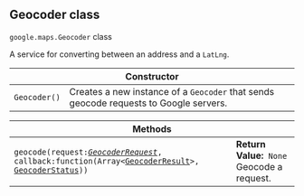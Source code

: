 <h2 id="Geocoder"> Geocoder class </h2><p>
<code><span itemprop="path">google.maps</span>.<span itemprop="name">Geocoder</span></code>
class
</p><p>A service for converting between an address and a <code>LatLng</code>.</p><div class="devsite-table-wrapper"><table class="constructors responsive" summary="class Geocoder - Constructor">
<thead>
<tr><th colspan="2">Constructor</th>
</tr></thead>
<tbody>
<tr>
<td><code><span>Geocoder()</span></code></td>
<td>Creates a new instance of a <code><span>Geocoder</span></code> that sends geocode requests to Google servers.</td>
</tr>
</tbody>
</table></div><div class="devsite-table-wrapper"><table class="methods responsive" summary="class Geocoder - Methods">
<thead>
<tr><th colspan="2">Methods</th>
</tr></thead>
<tbody>
<tr>
<td><code><span>geocode(<wbr>request:</span><a href="https://github.com/amenadiel/google-maps-documentation/blob/master/docs/GeocoderRequest.md"><em><span>GeocoderRequest</span></em></a><span>,<wbr> callback:function(<wbr>Array&lt;</span><a href="https://github.com/amenadiel/google-maps-documentation/blob/master/docs/GeocoderResult.md"><span>GeocoderResult</span></a><span>&gt;,<wbr> </span><a href="https://github.com/amenadiel/google-maps-documentation/blob/master/docs/GeocoderStatus.md"><span>GeocoderStatus</span></a><span>))</span></code></td>
<td><div><strong>Return Value:</strong>&nbsp; <code>None</code></div>
<div class="desc">Geocode a request.</div></td>
</tr>
</tbody>
</table></div>